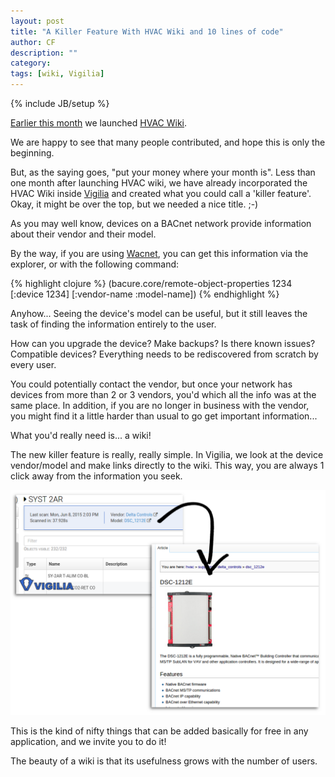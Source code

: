 ```yaml
---
layout: post
title: "A Killer Feature With HVAC Wiki and 10 lines of code"
author: CF
description: ""
category: 
tags: [wiki, Vigilia]
---
```

{% include JB/setup %}


[Earlier this month](http://blog.hvac.io/2015/07/11/launching-hvac-wiki/) we launched [HVAC Wiki](https://wiki.hvac.io).

We are happy to see that many people contributed, and hope this is
only the beginning.

But, as the saying goes, "put your money where your month is". Less
than one month after launching HVAC wiki, we have already incorporated
the HVAC Wiki inside [Vigilia](https://hvac.io/services/vigilia) and
created what you could call a 'killer feature'. Okay, it might be over
the top, but we needed a nice title. ;-)

As you may well know, devices on a BACnet network provide information
about their vendor and their model.

By the way, if you are using [Wacnet](https://hvac.io/docs/wacnet),
you can get this information via the explorer, or with the following
command:

{% highlight clojure %}
(bacure.core/remote-object-properties 1234 
                                      [:device 1234] 
                                      [:vendor-name :model-name])
{% endhighlight %}

Anyhow... Seeing the device's model can be useful, but it still leaves
the task of finding the information entirely to the user.

How can you upgrade the device? Make backups? Is there known issues?
Compatible devices? Everything needs to be rediscovered from scratch
by every user.

You could potentially contact the vendor, but once your network has
devices from more than 2 or 3 vendors, you'd which all the info was at
the same place. In addition, if you are no longer in business with the
vendor, you might find it a little harder than usual to go get
important information...

What you'd really need is... a wiki!

The new killer feature is really, really simple. In Vigilia, we look
at the device vendor/model and make links directly to the wiki. This
way, you are always 1 click away from the information you seek.

[![Vigilia - HVAC-wiki](/images/vigilia-hvac-wiki/vigilia-hvac-wiki.png)](/images/vigilia-hvac-wiki/vigilia-hvac-wiki.png)

This is the kind of nifty things that can be added basically for free
in any application, and we invite you to do it!

The beauty of a wiki is that its usefulness grows with the number of
users.
